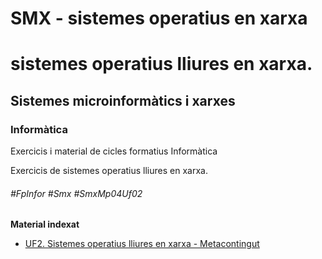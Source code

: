 # SMX - sistemes operatius en xarxa
# sistemes operatius lliures en xarxa.
## Sistemes microinformàtics i xarxes
### Informàtica

Exercicis i material de cicles formatius Informàtica

Exercicis de sistemes operatius lliures en xarxa.

###### #FpInfor #Smx #SmxMp04Uf02

**Material indexat**
* [UF2. Sistemes operatius lliures en xarxa - Metacontingut](/SMX/SMX-MP04/SMX-MP04-UF2/uf2-sistemes-operatius-lliures-en-xarxa-metacontingut/readme.md)
